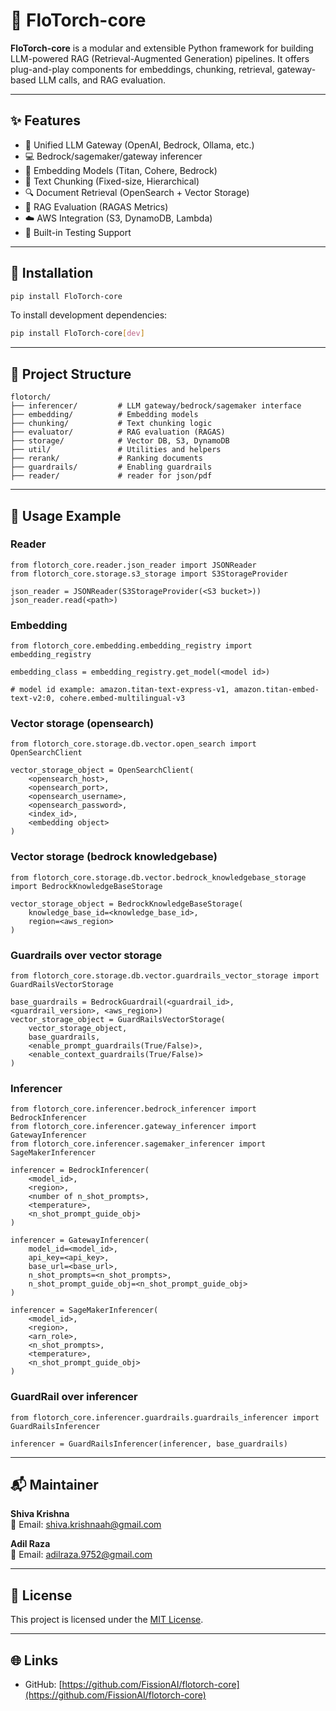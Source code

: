 # 🚀 FloTorch-core

**FloTorch-core** is a modular and extensible Python framework for building LLM-powered RAG (Retrieval-Augmented Generation) pipelines. It offers plug-and-play components for embeddings, chunking, retrieval, gateway-based LLM calls, and RAG evaluation.

---

## ✨ Features

- 🔌 Unified LLM Gateway (OpenAI, Bedrock, Ollama, etc.)
- 💻 Bedrock/sagemaker/gateway inferencer
- 🧠 Embedding Models (Titan, Cohere, Bedrock)
- 🧩 Text Chunking (Fixed-size, Hierarchical)
- 🔍 Document Retrieval (OpenSearch + Vector Storage)
- 📏 RAG Evaluation (RAGAS Metrics)
- ☁️ AWS Integration (S3, DynamoDB, Lambda)
- 🧢 Built-in Testing Support

---

## 📆 Installation

```bash
pip install FloTorch-core
```

To install development dependencies:

```bash
pip install FloTorch-core[dev]
```

---


## 📂 Project Structure

```
flotorch/
├── inferencer/         # LLM gateway/bedrock/sagemaker interface
├── embedding/          # Embedding models
├── chunking/           # Text chunking logic
├── evaluator/          # RAG evaluation (RAGAS)
├── storage/            # Vector DB, S3, DynamoDB
├── util/               # Utilities and helpers
├── rerank/             # Ranking documents
├── guardrails/         # Enabling guardrails
├── reader/             # reader for json/pdf
```

---

## 📖 Usage Example

### Reader

```
from flotorch_core.reader.json_reader import JSONReader
from flotorch_core.storage.s3_storage import S3StorageProvider

json_reader = JSONReader(S3StorageProvider(<S3 bucket>))
json_reader.read(<path>)
```

### Embedding
```
from flotorch_core.embedding.embedding_registry import embedding_registry

embedding_class = embedding_registry.get_model(<model id>)

# model id example: amazon.titan-text-express-v1, amazon.titan-embed-text-v2:0, cohere.embed-multilingual-v3
```

### Vector storage (opensearch)
```
from flotorch_core.storage.db.vector.open_search import OpenSearchClient

vector_storage_object = OpenSearchClient(
    <opensearch_host>, 
    <opensearch_port>, 
    <opensearch_username>, 
    <opensearch_password>, 
    <index_id>, 
    <embedding object>
)
```

### Vector storage (bedrock knowledgebase)
```
from flotorch_core.storage.db.vector.bedrock_knowledgebase_storage import BedrockKnowledgeBaseStorage

vector_storage_object = BedrockKnowledgeBaseStorage(
    knowledge_base_id=<knowledge_base_id>,
    region=<aws_region>
)
```

### Guardrails over vector storage
```
from flotorch_core.storage.db.vector.guardrails_vector_storage import GuardRailsVectorStorage

base_guardrails = BedrockGuardrail(<guardrail_id>, <guardrail_version>, <aws_region>)            
vector_storage_object = GuardRailsVectorStorage(
    vector_storage_object, 
    base_guardrails,
    <enable_prompt_guardrails(True/False)>,
    <enable_context_guardrails(True/False)>
)
```

### Inferencer
```
from flotorch_core.inferencer.bedrock_inferencer import BedrockInferencer
from flotorch_core.inferencer.gateway_inferencer import GatewayInferencer
from flotorch_core.inferencer.sagemaker_inferencer import SageMakerInferencer

inferencer = BedrockInferencer(
    <model_id>, 
    <region>, 
    <number of n_shot_prompts>, 
    <temperature>, 
    <n_shot_prompt_guide_obj>
)

inferencer = GatewayInferencer(
    model_id=<model_id>, 
    api_key=<api_key>, 
    base_url=<base_url>, 
    n_shot_prompts=<n_shot_prompts>, 
    n_shot_prompt_guide_obj=<n_shot_prompt_guide_obj>
)

inferencer = SageMakerInferencer(
    <model_id>, 
    <region>, 
    <arn_role>, 
    <n_shot_prompts>, 
    <temperature>, 
    <n_shot_prompt_guide_obj>
)
```

### GuardRail over inferencer

```
from flotorch_core.inferencer.guardrails.guardrails_inferencer import GuardRailsInferencer

inferencer = GuardRailsInferencer(inferencer, base_guardrails)
```

---


## 📬 Maintainer

**Shiva Krishna**  
📧 Email: shiva.krishnaah@gmail.com

**Adil Raza**  
📧 Email: adilraza.9752@gmail.com

---

## 📄 License

This project is licensed under the [MIT License](LICENSE).

---

## 🌐 Links

- GitHub: [https://github.com/FissionAI/flotorch-core](https://github.com/FissionAI/flotorch-core)


